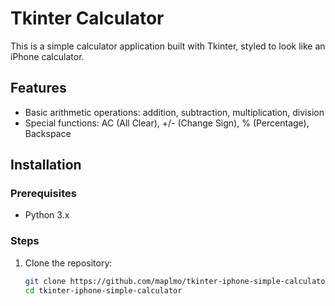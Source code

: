 # Tkinter Calculator

This is a simple calculator application built with Tkinter, styled to look like an iPhone calculator.

## Features
- Basic arithmetic operations: addition, subtraction, multiplication, division
- Special functions: AC (All Clear), +/- (Change Sign), % (Percentage), Backspace

## Installation

### Prerequisites
- Python 3.x

### Steps
1. Clone the repository:
   ```sh
   git clone https://github.com/maplmo/tkinter-iphone-simple-calculator
   cd tkinter-iphone-simple-calculator
